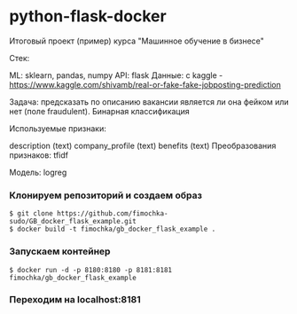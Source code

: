 # python-flask-docker
Итоговый проект (пример) курса "Машинное обучение в бизнесе"

Стек:

ML: sklearn, pandas, numpy
API: flask
Данные: с kaggle - https://www.kaggle.com/shivamb/real-or-fake-fake-jobposting-prediction

Задача: предсказать по описанию вакансии является ли она фейком или нет (поле fraudulent). Бинарная классификация

Используемые признаки:

description (text)
company_profile (text)
benefits (text)
Преобразования признаков: tfidf

Модель: logreg

### Клонируем репозиторий и создаем образ
```
$ git clone https://github.com/fimochka-sudo/GB_docker_flask_example.git
$ docker build -t fimochka/gb_docker_flask_example .
```

### Запускаем контейнер
```
$ docker run -d -p 8180:8180 -p 8181:8181 fimochka/gb_docker_flask_example
```

### Переходим на localhost:8181
